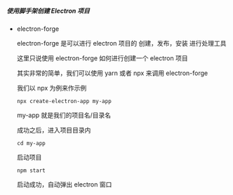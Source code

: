##### 使用脚手架创建 Electron 项目

- electron-forge

  electron-forge 是可以进行 electron 项目的 创建，发布，安装 进行处理工具

  这里只说使用 electron-forge 如何进行创建一个 electron 项目

  其实非常的简单，我们可以使用 yarn 或者 npx 来调用 electron-forge

  我们以 npx 为例来作示例

  ```shell
  npx create-electron-app my-app
  ```

  my-app 就是我们的项目名/目录名

  成功之后，进入项目目录内

  ```shell
  cd my-app
  ```

  启动项目

  ```shell
  npm start
  ```

  启动成功，自动弹出 electron 窗口